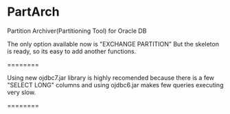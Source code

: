 PartArch
========
Partition Archiver(Partitioning Tool) for Oracle DB

The only option available now is "EXCHANGE PARTITION"
But the skeleton is ready, so its easy to add another functions.

========

Using new ojdbc7.jar library is highly recomended because there is a few "SELECT LONG" columns and using ojdbc6.jar makes few queries executing very slow.

========

